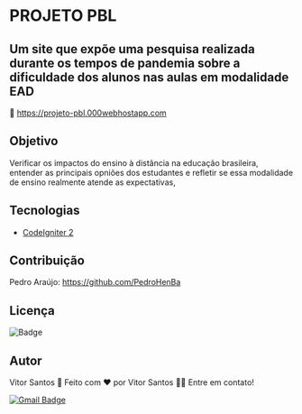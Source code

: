
# PROJETO PBL
## Um site que expõe uma pesquisa realizada durante os tempos de pandemia sobre a dificuldade dos alunos nas aulas em modalidade EAD

🔎 https://projeto-pbl.000webhostapp.com

 Objetivo
 ---
  Verificar os impactos do ensino à distância na educação brasileira, entender as principais opniões dos estudantes e refletir se essa modalidade de ensino realmente atende as expectativas,
  
 Tecnologias
 ---
  - [CodeIgniter 2](https://codeigniter.com/)
  
 Contribuição
 ---
  Pedro Araújo: https://github.com/PedroHenBa
  
 Licença
 ---
 ![Badge](https://img.shields.io/apm/l/vim-mode)
 
 Autor
 ---
  Vitor Santos 🚀
  Feito com ❤️ por Vitor Santos 👋🏽 Entre em contato!

[![Gmail Badge](https://img.shields.io/badge/-vitoralannl@gmail.com-c14438?style=flat-square&logo=Gmail&logoColor=white&link=mailto:vitoralannl@gmail.com)](mailto:vitoralannl@gmail.com)
